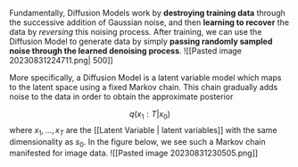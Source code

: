 Fundamentally, Diffusion Models work by **destroying training data** through the successive addition of Gaussian noise, and then **learning to recover** the data by _reversing_ this noising process. After training, we can use the Diffusion Model to generate data by simply **passing randomly sampled noise through the learned denoising process**.
![[Pasted image 20230831224711.png| 500]]

More specifically, a Diffusion Model is a latent variable model which maps to the latent space using a fixed Markov chain. This chain gradually adds noise to the data in order to obtain the approximate posterior

$$
q(x_{1}:T|x_{0}) 
$$
$\text{where } x_{1}, \dots , x_{T}$  are the [[Latent Variable | latent variables]] with the same dimensionality as $s_{0}$. In the figure below, we see such a Markov chain manifested for image data.
![[Pasted image 20230831230505.png]]
